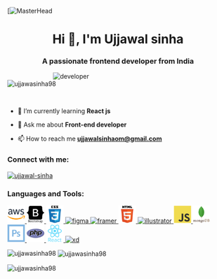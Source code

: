 [![MasterHead](https://thumbs.dreamstime.com/z/front-end-developer-typographic-header-website-interface-design-improvement-programming-coding-profession-isolated-flat-202816571.jpg)
<h1 align="center">Hi 👋, I'm Ujjawal sinha</h1>
<h3 align="center">A passionate frontend developer from India</h3>
<img align="right" alt="developer" width="400" src="https://media.licdn.com/dms/image/C4E12AQEhsaIOuMV62w/article-cover_image-shrink_423_752/0/1634533856823?e=1676505600&v=beta&t=loDqitmOSY8VbFaFy3nBzt8Hd6vz-HWqkQL34HIwYI4"

<p align="left"> <img src="https://komarev.com/ghpvc/?username=ujjawasinha98&label=Profile%20views&color=0e75b6&style=flat" alt="ujjawasinha98" /> </p>

<p align="left"> <a href="https://twitter.com/" target="blank"><img src="https://img.shields.io/twitter/follow/?logo=twitter&style=for-the-badge" alt="" /></a> </p>

- 🌱 I’m currently learning **React js**

- 💬 Ask me about **Front-end developer**

- 📫 How to reach me **ujjawalsinhaom@gmail.com**

<h3 align="left">Connect with me:</h3>
<p align="left">
<a href="https://linkedin.com/in/ujjawal-sinha" target="blank"><img align="center" src="https://raw.githubusercontent.com/rahuldkjain/github-profile-readme-generator/master/src/images/icons/Social/linked-in-alt.svg" alt="ujjawal-sinha" height="30" width="40" /></a>
</p>

<h3 align="left">Languages and Tools:</h3>
<p align="left"> <a href="https://aws.amazon.com" target="_blank" rel="noreferrer"> <img src="https://raw.githubusercontent.com/devicons/devicon/master/icons/amazonwebservices/amazonwebservices-original-wordmark.svg" alt="aws" width="40" height="40"/> </a> <a href="https://getbootstrap.com" target="_blank" rel="noreferrer"> <img src="https://raw.githubusercontent.com/devicons/devicon/master/icons/bootstrap/bootstrap-plain-wordmark.svg" alt="bootstrap" width="40" height="40"/> </a> <a href="https://www.w3schools.com/css/" target="_blank" rel="noreferrer"> <img src="https://raw.githubusercontent.com/devicons/devicon/master/icons/css3/css3-original-wordmark.svg" alt="css3" width="40" height="40"/> </a> <a href="https://www.figma.com/" target="_blank" rel="noreferrer"> <img src="https://www.vectorlogo.zone/logos/figma/figma-icon.svg" alt="figma" width="40" height="40"/> </a> <a href="https://www.framer.com/" target="_blank" rel="noreferrer"> <img src="https://www.vectorlogo.zone/logos/framer/framer-icon.svg" alt="framer" width="40" height="40"/> </a> <a href="https://www.w3.org/html/" target="_blank" rel="noreferrer"> <img src="https://raw.githubusercontent.com/devicons/devicon/master/icons/html5/html5-original-wordmark.svg" alt="html5" width="40" height="40"/> </a> <a href="https://www.adobe.com/in/products/illustrator.html" target="_blank" rel="noreferrer"> <img src="https://www.vectorlogo.zone/logos/adobe_illustrator/adobe_illustrator-icon.svg" alt="illustrator" width="40" height="40"/> </a> <a href="https://developer.mozilla.org/en-US/docs/Web/JavaScript" target="_blank" rel="noreferrer"> <img src="https://raw.githubusercontent.com/devicons/devicon/master/icons/javascript/javascript-original.svg" alt="javascript" width="40" height="40"/> </a> <a href="https://www.mongodb.com/" target="_blank" rel="noreferrer"> <img src="https://raw.githubusercontent.com/devicons/devicon/master/icons/mongodb/mongodb-original-wordmark.svg" alt="mongodb" width="40" height="40"/> </a> <a href="https://www.photoshop.com/en" target="_blank" rel="noreferrer"> <img src="https://raw.githubusercontent.com/devicons/devicon/master/icons/photoshop/photoshop-line.svg" alt="photoshop" width="40" height="40"/> </a> <a href="https://www.php.net" target="_blank" rel="noreferrer"> <img src="https://raw.githubusercontent.com/devicons/devicon/master/icons/php/php-original.svg" alt="php" width="40" height="40"/> </a> <a href="https://reactjs.org/" target="_blank" rel="noreferrer"> <img src="https://raw.githubusercontent.com/devicons/devicon/master/icons/react/react-original-wordmark.svg" alt="react" width="40" height="40"/> </a> <a href="https://www.adobe.com/products/xd.html" target="_blank" rel="noreferrer"> <img src="https://cdn.worldvectorlogo.com/logos/adobe-xd.svg" alt="xd" width="40" height="40"/> </a> </p>

<p><img align="left" src="https://github-readme-stats.vercel.app/api/top-langs?username=ujjawasinha98&show_icons=true&locale=en&layout=compact" alt="ujjawasinha98" /></p>

<p>&nbsp;<img align="center" src="https://github-readme-stats.vercel.app/api?username=ujjawasinha98&show_icons=true&locale=en" alt="ujjawasinha98" /></p>

<p><img align="center" src="https://github-readme-streak-stats.herokuapp.com/?user=ujjawasinha98&" alt="ujjawasinha98" /></p>
